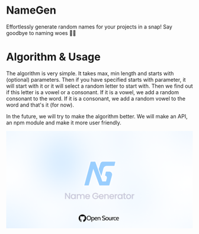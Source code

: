 # NameGen

Effortlessly generate random names for your projects in a snap! Say goodbye to naming woes 🚀🌟

# Algorithm & Usage
The algorithm is very simple. It takes max, min length and starts with (optional) parameters. Then if you have specified starts with parameter, it will start with it or it will select a random letter to start with. Then we find out if this letter is a vowel or a consonant. If it is a vowel, we add a random consonant to the word. If it is a consonant, we add a random vowel to the word and that's it (for now).
<br />

In the future, we will try to make the algorithm better. We will make an API, an npm module and make it more user friendly.

<img src="./img/Thumbnail.png">
